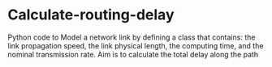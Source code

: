 # Calculate-routing-delay
Python code to Model a network link by defining a class that contains: the link propagation speed, the link
physical length, the computing time, and the nominal transmission rate. Aim is to calculate the total delay along the path
